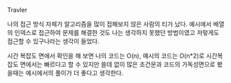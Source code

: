 Travler

나의 접근 방식 자체가 알고리즘을 많이 접해보지 않은 사람의 티가 났다.
예시에서 배열의 인덱스로 접근하여 문제를 해결한 것도 나는 생각하지 못했던 방법이였고 저렇게도 접근할 수 있구나라는 생각이 들었다. 

시간 복잡도 면에서 확인을 해 보면
나의 코드는 O(n), 예시의 코드는 O(n*2)로 시간복잡도 면에서는 빠르다고 할 수 있지만
쓸데 없이 많은 조건문과 코드의 가독성면으로 봤을때는 예시에서의 풀이가 더 좋다고 생각한다.


